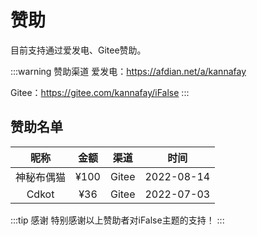 # 赞助

目前支持通过爱发电、Gitee赞助。

:::warning 赞助渠道
爱发电：https://afdian.net/a/kannafay

Gitee：https://gitee.com/kannafay/iFalse
:::

## 赞助名单

| 昵称 | 金额 | 渠道 | 时间 |
| :--: | :--: | :--: | :--: |
| 神秘布偶猫 | ¥100 | Gitee | 2022-08-14 |
| Cdkot | ¥36 | Gitee | 2022-07-03 |

:::tip 感谢
特别感谢以上赞助者对iFalse主题的支持！
:::